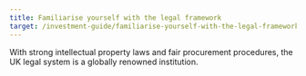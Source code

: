 ```yaml
---
title: Familiarise yourself with the legal framework
target: /investment-guide/familiarise-yourself-with-the-legal-framework
---
```


With strong intellectual property laws and fair procurement procedures, the UK legal system is a globally renowned institution.